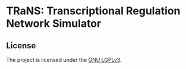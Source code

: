 # TRaNS: Transcriptional Regulation Network Simulator

## License

The project is licensed under the [GNU LGPLv3](./LICENSE).
